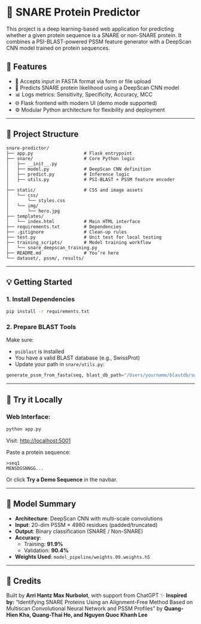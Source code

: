 # 🧠 SNARE Protein Predictor

This project is a deep learning-based web application for predicting whether a given protein sequence is a SNARE or non-SNARE protein. It combines a PSI-BLAST-powered PSSM feature generator with a DeepScan CNN model trained on protein sequences.

## 🚀 Features

- 🧬 Accepts input in FASTA format via form or file upload
- 🧠 Predicts SNARE protein likelihood using a DeepScan CNN model
- 📊 Logs metrics: Sensitivity, Specificity, Accuracy, MCC
- 🌐 Flask frontend with modern UI (demo mode supported)
- ⚙️ Modular Python architecture for flexibility and deployment

---

## 📂 Project Structure

```
snare-predictor/
├── app.py                   # Flask entrypoint
├── snare/                   # Core Python logic
│   ├── __init__.py
│   ├── model.py             # DeepScan CNN definition
│   ├── predict.py           # Inference logic
│   ├── utils.py             # PSI-BLAST + PSSM feature encoder
│   
├── static/                  # CSS and image assets
│   └── css/
│       └── styles.css
│   └── img/
│       └── hero.jpg
├── templates/
│   └── index.html           # Main HTML interface
├── requirements.txt         # Dependencies
├── .gitignore               # Clean-up rules
├── test.py                  # Unit test for local testing
├── training_scripts/        # Model training workflow
│   └── snare_deepscan_training.py
├── README.md                # You’re here
└── dataset/, pssm/, results/
```

---

## 💡 Getting Started

### 1. Install Dependencies
```bash
pip install -r requirements.txt
```

### 2. Prepare BLAST Tools
Make sure:
- `psiblast` is installed
- You have a valid BLAST database (e.g., SwissProt)
- Update your path in `snare/utils.py`:

```python
generate_pssm_from_fasta(seq, blast_db_path="/Users/yourname/blastdb/swissprot")
```

---

## 🧪 Try it Locally

### Web Interface:
```bash
python app.py
```
Visit: [http://localhost:5001](http://localhost:5001)

Paste a protein sequence:
```fasta
>seq1
MENSDSSNNGG...
```
Or click **Try a Demo Sequence** in the navbar.

---

## 🧠 Model Summary

- **Architecture**: DeepScan CNN with multi-scale convolutions
- **Input**: 20-dim PSSM × 4980 residues (padded/truncated)
- **Output**: Binary classification (SNARE / Non-SNARE)
- **Accuracy**:
  - Training: **91.9%**
  - Validation: **90.4%**
- **Weights Used**: `model_pipeline/weights.09.weights.h5`

---

## 🔗 Credits
Built by **Arri Hantz Max Nurbolot**, with support from ChatGPT ✨
**Inspired by:**
“Identifying SNARE Proteins Using an Alignment-Free Method Based on Multiscan Convolutional Neural Network and PSSM Profiles”
by **Quang-Hien Kha, Quang-Thai Ho, and Nguyen Quoc Khanh Lee**
